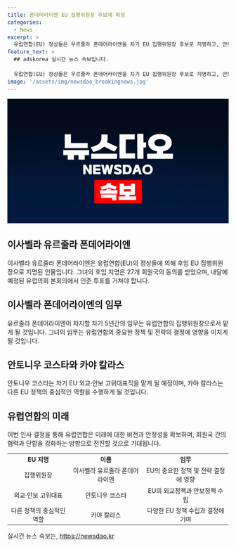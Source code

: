 ```yaml
---
title: 폰데어라이엔 EU 집행위원장 후보에 확정
categories:
  - News
excerpt: >
  유럽연합(EU) 정상들은 우르줄라 폰데어라이엔을 차기 EU 집행위원장 후보로 지명하고, 안토니우 코스타와 카야 칼라스를 각각 EU 외교·안보 고위대표로 임명하기로 합의했다. 폰데어라이엔 후보는 내달 유럽의회 본회의에서 361표 이상을 획득해야 연임이 확정되며, 만일 확정되면 11월 1일부터 5년간 임기를 수행하게 된다. 코스타 전 총리와 칼라스 총리는 각각 자신의 책무를 다하겠다는 다짐과 의지를 밝히며 유럽의 안정과 번영에 기여하겠다는 의지를 피력했다. EU의 새로운 지도부의 취임으로 유럽의 미래가 주목받을 전망이다.
feature_text: >
  ## adskorea 실시간 뉴스 속보입니다.

  유럽연합(EU) 정상들은 우르줄라 폰데어라이엔을 차기 EU 집행위원장 후보로 지명하고, 안토니우 코스타와 카야 칼라스를 각각 EU 외교·안보 고위대표로 임명하기로 합의했다. 폰데어라이엔 후보는 내달 유럽의회 본회의에서 361표 이상을 획득해야 연임이 확정되며, 만일 확정되면 11월 1일부터 5년간 임기를 수행하게 된다. 코스타 전 총리와 칼라스 총리는 각각 자신의 책무를 다하겠다는 다짐과 의지를 밝히며 유럽의 안정과 번영에 기여하겠다는 의지를 피력했다. EU의 새로운 지도부의 취임으로 유럽의 미래가 주목받을 전망이다.
image: '/assets/img/newsdao_breakingnews.jpg'
---
```


<p><img src="/assets/img/newsdao_breakingnews.jpg" alt="adskorea 속보" /></p>

<h2 data-ke-size="size26">이사벨라 유르줄라 폰데어라이엔</h2>

<p data-ke-size="size16">이사벨라 유르줄라 폰데어라이엔은 유럽연합(EU)의 정상들에 의해 후임 EU 집행위원장으로 지명된 인물입니다. 그녀의 후임 지명은 27개 회원국의 동의를 받았으며, 내달에 예정된 유럽의회 본회의에서 인준 투표를 거쳐야 합니다.</p>

<h2 data-ke-size="size26">이사벨라 폰데어라이엔의 임무</h2>

<p data-ke-size="size16">유르줄라 폰데어라이엔이 차지할 차기 5년간의 임무는 유럽연합의 집행위원장으로서 맡게 될 것입니다. 그녀의 임무는 유럽연합의 중요한 정책 및 전략의 결정에 영향을 미치게 될 것입니다.</p>

<h2 data-ke-size="size26">안토니우 코스타와 카야 칼라스</h2>

<p data-ke-size="size16">안토니우 코스타는 차기 EU 외교·안보 고위대표직을 맡게 될 예정이며, 카야 칼라스는 다른 EU 정책의 중심적인 역할을 수행하게 될 것입니다.</p>

<h2 data-ke-size="size26">유럽연합의 미래</h2>

<p data-ke-size="size16">이번 인사 결정을 통해 유럽연합은 미래에 대한 비전과 안정성을 확보하며, 회원국 간의 협력과 단합을 강화하는 방향으로 전진할 것으로 기대됩니다.</p>

<table>
    <tr>
        <td style="text-align: center; height: 17px;"><b>EU 지명</b></td>
        <td style="text-align: center; height: 17px;"><b>이름</b></td>
        <td style="text-align: center; height: 17px;"><b>임무</b></td>
    </tr>
    <tr>
        <td style="text-align: center; height: 17px;">집행위원장</td>
        <td style="text-align: center; height: 17px;">이사벨라 유르줄라 폰데어라이엔</td>
        <td style="text-align: center; height: 17px;">EU의 중요한 정책 및 전략 결정에 영향</td>
    </tr>
    <tr>
        <td style="text-align: center; height: 17px;">외교·안보 고위대표</td>
        <td style="text-align: center; height: 17px;">안토니우 코스타</td>
        <td style="text-align: center; height: 17px;">EU의 외교정책과 안보정책 수립</td>
    </tr>
    <tr>
        <td style="text-align: center; height: 17px;">다른 정책의 중심적인 역할</td>
        <td style="text-align: center; height: 17px;">카야 칼라스</td>
        <td style="text-align: center; height: 17px;">다양한 EU 정책 수립과 결정에 기여</td>
    </tr>
</table>
실시간 뉴스 속보는, <a href="https://newsdao.kr" rel="dofollow">https://newsdao.kr</a>



